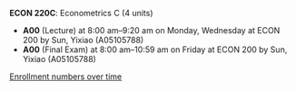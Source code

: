 **ECON 220C**: Econometrics C (4 units)

- **A00** (Lecture) at 8:00 am–9:20 am on Monday, Wednesday at ECON 200 by Sun, Yixiao (A05105788)
- **A00** (Final Exam) at 8:00 am–10:59 am on Friday at ECON 200 by Sun, Yixiao (A05105788)

[Enrollment numbers over time](./ECON220C.tsv)
